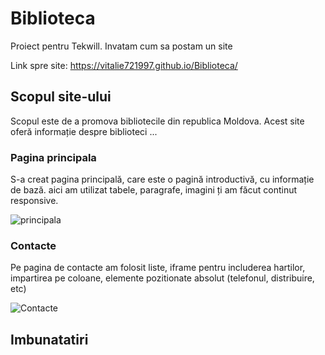 # Biblioteca
Proiect pentru Tekwill.  Invatam cum sa postam un site

Link spre site: https://vitalie721997.github.io/Biblioteca/

## Scopul site-ului

Scopul este de a promova bibliotecile din republica Moldova.
Acest site oferă informație despre biblioteci ...

### Pagina principala

S-a creat pagina principală, care este o pagină introductivă, cu informație de bază. aici am utilizat tabele, paragrafe, imagini ți am făcut continut responsive.

![principala](https://user-images.githubusercontent.com/75493349/103309131-ebc49200-4a1c-11eb-85a7-f418fa5decb0.png)

### Contacte

Pe pagina de contacte am folosit liste, iframe pentru includerea hartilor, impartirea pe coloane, elemente pozitionate absolut (telefonul, distribuire, etc)

![Contacte](https://user-images.githubusercontent.com/75493349/103310131-8de57980-4a1f-11eb-812b-06c4fe9d5c8a.png)

## Imbunatatiri
